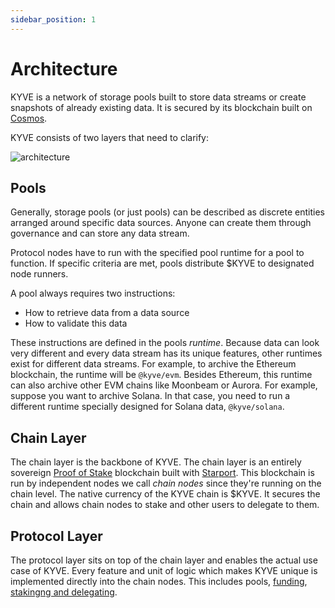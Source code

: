```yaml
---
sidebar_position: 1
---
```


# Architecture

KYVE is a network of storage pools built to store data streams or create snapshots of already existing data.
It is secured by its blockchain built on [Cosmos](https://cosmos.network/).

KYVE consists of two layers that need to clarify:

![architecture](/img/architecture.png)

## Pools

Generally, storage pools (or just pools) can be described as discrete entities arranged around specific data sources.
Anyone can create them through governance and can store any data stream.

Protocol nodes have to run with the specified pool runtime for a pool to function. If specific criteria are met,
pools distribute $KYVE to designated node runners.

A pool always requires two instructions:

- How to retrieve data from a data source
- How to validate this data

These instructions are defined in the pools _runtime_. Because data can look very different and every data stream
has its unique features, other runtimes exist for different data streams. For example, to archive
the Ethereum blockchain, the runtime will be `@kyve/evm`. Besides Ethereum, this runtime can also archive other EVM
chains
like Moonbeam or Aurora. For example, suppose you want to archive Solana. In that case, you need to run a different
runtime specially designed for Solana data, `@kyve/solana`.

## Chain Layer

The chain layer is the backbone of KYVE. The chain layer is an entirely
sovereign [Proof of Stake](https://en.wikipedia.org/wiki/Proof_of_stake) blockchain built
with [Starport](https://starport.com/). This blockchain is run by independent nodes we call _chain nodes_ since they're
running on the chain level. The native currency of the KYVE chain is $KYVE. It secures the chain and
allows
chain nodes to stake and other users to delegate to them.

## Protocol Layer

The protocol layer sits on top of the chain layer and enables the actual use case of KYVE. Every feature and unit of
logic which makes KYVE unique is implemented directly into the chain nodes. This
includes pools, [funding](/token_holders/funding.md), [stakingng
and delegating](/token_holders/staking_delegation.md).
